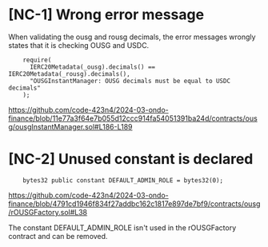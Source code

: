 # [NC-1] Wrong error message

When validating the ousg and rousg decimals, the error messages wrongly states that it is checking OUSG and USDC.

```solidity
    require(
      IERC20Metadata(_ousg).decimals() == IERC20Metadata(_rousg).decimals(),
      "OUSGInstantManager: OUSG decimals must be equal to USDC decimals"
    );
```

https://github.com/code-423n4/2024-03-ondo-finance/blob/11e77a3f64e7b055d12ccc914fa54051391ba24d/contracts/ousg/ousgInstantManager.sol#L186-L189

# [NC-2] Unused constant is declared

        bytes32 public constant DEFAULT_ADMIN_ROLE = bytes32(0);

https://github.com/code-423n4/2024-03-ondo-finance/blob/4791cd1946f834f27addbc162c1817e897de7bf9/contracts/ousg/rOUSGFactory.sol#L38

The constant DEFAULT_ADMIN_ROLE isn't used in the rOUSGFactory contract and can be removed.